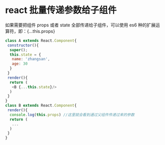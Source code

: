 <!-- Date: 2017-04-02 07:35 -->

# react 批量传递参数给子组件

如果需要把组件 props 或者 state 全部传递给子组件，可以使用 es6 种的扩展运算符，即：{...this.props}

```js
class A extends React.Component{
 constructor(){
  super();
  this.state = {
   name: 'zhangsan',
   age: 30
  }
 }
 render(){
  return (
   <B {...this.state}/>
  )
 }
}
class B extends React.Component{
 render(){
  console.log(this.props) //这里就会看到通过父组件传递过来的参数
  return (
   ...
  )
 }
}
```

